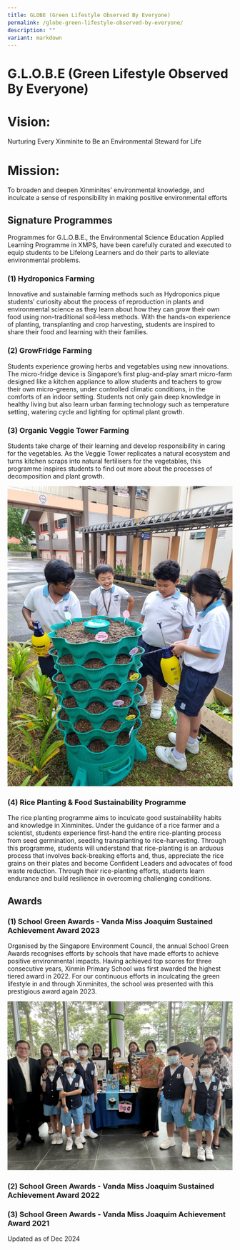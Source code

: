 ```yaml
---
title: GLOBE (Green Lifestyle Observed By Everyone)
permalink: /globe-green-lifestyle-observed-by-everyone/
description: ""
variant: markdown
---
```

# **G.L.O.B.E (Green Lifestyle Observed By Everyone)**

# **Vision:**
Nurturing Every Xinminite to Be an Environmental Steward for Life

# **Mission:**
To broaden and deepen Xinminites’ environmental knowledge, and inculcate a sense of responsibility in making positive environmental efforts

## **Signature Programmes**

Programmes for G.L.O.B.E., the Environmental Science Education Applied Learning Programme in XMPS, have been carefully curated and executed to equip students to be Lifelong Learners and do their parts to alleviate environmental problems.

### **(1) Hydroponics Farming**

Innovative and sustainable farming methods such as Hydroponics pique students’ curiosity about the process of reproduction in plants and environmental science as they learn about how they can grow their own food using non-traditional soil-less methods. With the hands-on experience of planting, transplanting and crop harvesting, students are inspired to share their food and learning with their families. 

### **(2) GrowFridge Farming**

Students experience growing herbs and vegetables using new innovations. The micro-fridge device is Singapore’s first plug-and-play smart micro-farm designed like a kitchen appliance to allow students and teachers to grow their own micro-greens, under controlled climatic conditions, in the comforts of an indoor setting. Students not only gain deep knowledge in healthy living but also learn urban farming technology such as temperature setting, watering cycle and lighting for optimal plant growth.

### **(3) Organic Veggie Tower Farming**

Students take charge of their learning and develop responsibility in caring for the vegetables. As the Veggie Tower replicates a natural ecosystem and turns kitchen scraps into natural fertilisers for the vegetables, this programme inspires students to find out more about the processes of decomposition and plant growth.

![](/images/Applied_Learning_Programme_Veggie_Tower_1.jpg)

### **(4) Rice Planting & Food Sustainability Programme**

The rice planting programme aims to inculcate good sustainability habits and knowledge in Xinminites. Under the guidance of a rice farmer and a scientist, students experience first-hand the entire rice-planting process from seed germination, seedling transplanting to rice-harvesting. Through this programme, students will understand that rice-planting is an arduous process that involves back-breaking efforts and, thus, appreciate the rice grains on their plates and become Confident Leaders and advocates of food waste reduction. Through their rice-planting efforts, students learn endurance and build resilience in overcoming challenging conditions.

## **Awards**

### **(1) School Green Awards - Vanda Miss Joaquim Sustained Achievement Award 2023**

Organised by the Singapore Environment Council, the annual School Green Awards recognises efforts by schools that have made efforts to achieve positive environmental impacts. Having achieved top scores for three consecutive years, Xinmin Primary School was first awarded the highest tiered award in 2022. For our continuous efforts in inculcating the green lifestyle in and through Xinminites, the school was presented with this prestigious award again 2023.

![](/images/Applied_Learning_Programme_Achievements_1.jpg)

### **(2) School Green Awards - Vanda Miss Joaquim Sustained Achievement Award 2022**

### **(3) School Green Awards - Vanda Miss Joaquim Achievement Award 2021**


Updated as of Dec 2024